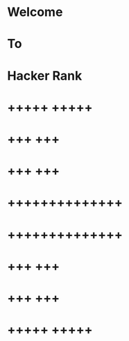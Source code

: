 # Welcome
# To
# Hacker Rank

# +++++      +++++

#  +++        +++

#  +++        +++

#  ++++++++++++++

#  ++++++++++++++

#  +++        +++

#  +++        +++

# +++++      +++++
